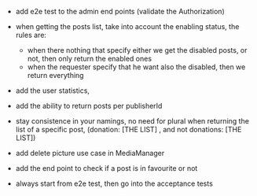 - add e2e test to the admin end points (validate the Authorization)

- when getting the posts list, take into account the enabling status, the rules are:
    - when there nothing that specify either we get the disabled posts, or not, then only return the enabled ones
    - when the requester specify that he want also the disabled, then we return everything

- add the user statistics,

- add the ability to return posts per publisherId

- stay consistence in your namings, no need for plural when returning the list of a specific post, (donation: [THE LIST]
  , and not donations: [THE LIST])

- add delete picture use case in MediaManager

- add the end point to check if a post is in favourite or not

- always start from e2e test, then go into the acceptance tests


